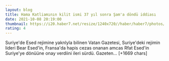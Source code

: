 ```yaml
--- 
layout: blog
title: Hama Katliamının kilit ismi 37 yıl sonra Şam'a döndü iddiası
date: 2021-10-08 20:19:00
thumbnail: https://i20.haber7.net/resize/1240x720//haber/haber7/photos/2021/40/hama_katliaminin_kilit_ismi_37_yil_sonra_sama_dondu_iddiasi_1633724354_7408.jpg
rating: 4
---
```

Suriye'de Esed rejimine yaknlyla bilinen Vatan Gazetesi, Suriye'deki rejimin lideri Bear Esed'in, Fransa'da hapis cezas onanan amcas Rfat Esed'in Suriye'ye dönüüne onay verdiini ileri sürdü.
Gazeten… [+1669 chars]